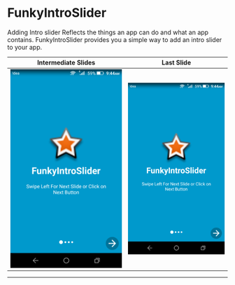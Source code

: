 # FunkyIntroSlider
Adding Intro slider Reflects the things an app can do and what an app contains.
FunkyIntroSlider provides you a simple way to add an intro slider to your app. 

Intermediate Slides           |  Last Slide
:-------------------------:|:-------------------------:
![](https://github.com/Hussaings/FunkyIntroSlider/blob/master/Screenshot_2016-10-19-09-44-28.png)  |  ![](https://github.com/Hussaings/FunkyIntroSlider/blob/master/Screenshot_2016-10-19-09-44-28.png)
-----------------------------------------------------------------------------------------------------------------------

